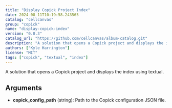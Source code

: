 ```yaml
---
title: "Display Copick Project Index"
date: 2024-08-11T10:19:58.243565
catalog: "cellcanvas"
group: "copick"
name: "display-copick-index"
version: "0.0.3"
catalog_url: "https://github.com/cellcanvas/album-catalog.git"
description: "A solution that opens a Copick project and displays the index using textual."
authors: ["Kyle Harrington"]
license: "MIT"
tags: ["copick", "textual", "index"]
---
```


A solution that opens a Copick project and displays the index using textual.

## Arguments

- **copick_config_path** (string): Path to the Copick configuration JSON file.

